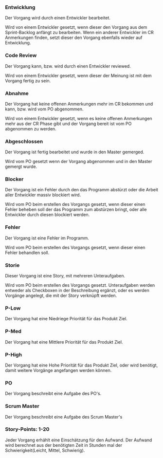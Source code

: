 ### Entwicklung

Der Vorgang wird durch einen Entwickler bearbeitet.

Wird von einem Entwickler gesetzt, wenn dieser den Vorgang aus dem Sprint-Backlog anfängt zu bearbeiten. Wenn ein anderer Entwickler im CR Anmerkungen finden, setzt dieser den Vorgang ebenfalls wieder auf Entwicklung.

### Code Review

Der Vorgang kann, bzw. wird durch einen Entwickler reviewed.

Wird von einem Entwickler gesetzt, wenn dieser der Meinung ist mit dem Vorgang fertig zu sein.

### Abnahme

Der Vorgang hat keine offenen Anmerkungen mehr im CR bekommen und kann, bzw. wird vom PO abgenommen.

Wird von einem Entwickler gesetzt, wenn es keine offenen Anmerkungen mehr aus der CR Phase gibt und der Vorgang bereit ist vom PO abgenommen zu werden.

### Abgeschlossen

Der Vorgang ist fertig bearbeitet und wurde in den Master gemerged.

Wird vom PO gesetzt wenn der Vorgang abgenommen und in den Master gemergt wurde.

### Blocker

Der Vorgang ist ein Fehler durch den das Programm abstürzt oder die Arbeit aller Entwickler massiv blockiert wird.

Wird vom PO beim erstellen des Vorgangs gesetzt, wenn dieser einen Fehler beheben soll der das Programm zum abstürzen bringt, oder alle Entwickler durch diesen blockiert werden.

### Fehler

Der Vorgang ist eine Fehler im Programm.

Wird vom PO beim erstellen des Vorgangs gesetzt, wenn dieser einen Fehler behandlen soll.

### Storie

Dieser Vorgang ist eine Story, mit mehreren Unteraufgaben.

Wird vom PO beim erstellen des Vorgangs gesetzt. Unteraufgaben werden entweder als Checkboxen in der Beschreibung ergänzt, oder es werden Vorgänge angelegt, die mit der Story verknüpft werden.

### P-Low

Der Vorgang hat eine Niedriege Priorität für das Produkt Ziel.

### P-Med

Der Vorgang hat eine Mittlere Priorität für das Produkt Ziel.

### P-High

Der Vorgang hat eine Hohe Priorität für das Produkt Ziel, oder wird benötigt, damit weitere Vorgänge angefangen werden können.

### PO

Der Vorgang beschreibt eine Aufgabe des PO's.

### Scrum Master

Der Vorgang beschreibt eine Aufgabe des Scrum Master's

### Story-Points: 1-20

Jeder Vorgang erhählt eine Einschätzung für den Aufwand. Der Aufwand wird berechnet aus der benötigten Zeit in Stunden mal der Schwierigkeit(Leicht, Mittel, Schwierig).
